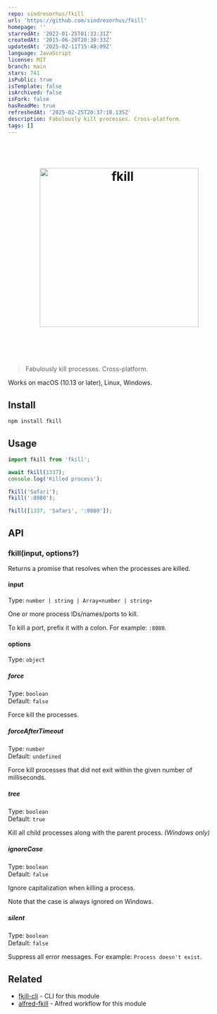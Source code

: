 ```yaml
---
repo: sindresorhus/fkill
url: 'https://github.com/sindresorhus/fkill'
homepage: ''
starredAt: '2022-01-25T01:33:31Z'
createdAt: '2015-06-20T20:30:33Z'
updatedAt: '2025-02-11T15:48:09Z'
language: JavaScript
license: MIT
branch: main
stars: 741
isPublic: true
isTemplate: false
isArchived: false
isFork: false
hasReadMe: true
refreshedAt: '2025-02-25T20:37:18.135Z'
description: Fabulously kill processes. Cross-platform.
tags: []
---
```


<h1 align="center">
	<br>
	<img width="360" src="media/logo.svg" alt="fkill">
	<br>
	<br>
	<br>
</h1>

> Fabulously kill processes. Cross-platform.

Works on macOS (10.13 or later), Linux, Windows.

## Install

```sh
npm install fkill
```

## Usage

```js
import fkill from 'fkill';

await fkill(1337);
console.log('Killed process');

fkill('Safari');
fkill(':8080');

fkill([1337, 'Safari', ':8080']);
```

## API

### fkill(input, options?)

Returns a promise that resolves when the processes are killed.

#### input

Type: `number | string | Array<number | string>`

One or more process IDs/names/ports to kill.

To kill a port, prefix it with a colon. For example: `:8080`.

#### options

Type: `object`

##### force

Type: `boolean`\
Default: `false`

Force kill the processes.

##### forceAfterTimeout

Type: `number`\
Default: `undefined`

Force kill processes that did not exit within the given number of milliseconds.

##### tree

Type: `boolean`\
Default: `true`

Kill all child processes along with the parent process. *(Windows only)*

##### ignoreCase

Type: `boolean`\
Default: `false`

Ignore capitalization when killing a process.

Note that the case is always ignored on Windows.

##### silent

Type: `boolean`\
Default: `false`

Suppress all error messages. For example: `Process doesn't exist`.

## Related

- [fkill-cli](https://github.com/sindresorhus/fkill-cli) - CLI for this module
- [alfred-fkill](https://github.com/SamVerschueren/alfred-fkill) - Alfred workflow for this module
